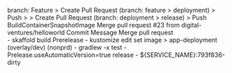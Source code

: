 branch: Feature  > Create Pull Request (branch: feature > deployment)                             > Push >                                           > Create Pull Request (branch: deployment > release) > Push
                   BuildContainerSnapshotImage                                            Merge pull request #23 from digital-ventures/helloworld      Commit Message                                       Merge pull request               
                   - skaffold build                                                                                                                                                                         Prerelease
                   - kustomize edit set image > app-deployment (overlay/dev) (nonprd)                                                                                                                       - gradlew -x test -Prelease.useAutomaticVersion=true release
                     - ${SERVICE_NAME}:793f836-dirty 